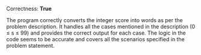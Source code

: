 Correctness: **True**

The program correctly converts the integer score into words as per the problem description. It handles all the cases mentioned in the description (0 ≤ s ≤ 99) and provides the correct output for each case. The logic in the code seems to be accurate and covers all the scenarios specified in the problem statement.